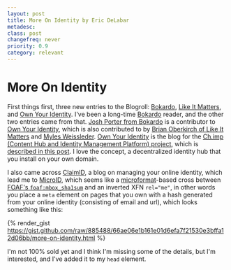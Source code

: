 ```yaml
---
layout: post
title: More On Identity by Eric DeLabar
metadesc: 
class: post
changefreq: never
priority: 0.9
category: relevant
---
```

# More On Identity

First things first, three new entries to the Blogroll: [Bokardo](http://bokardo.com/), 
[Like It Matters](http://www.brianoberkirch.com/), and 
[Own Your Identity](http://www.ownyouridentity.com/).  I've been a long-time 
[Bokardo](http://bokardo.com/) reader, and the other two entries came from that. 
[Josh Porter from Bokardo](http://bokardo.com/) is a contributor to 
[Own Your Identity](http://www.ownyouridentity.com/), which is also contributed to by 
[Brian Oberkirch of Like It Matters](http://www.brianoberkirch.com/) and 
[Myles Weissleder](http://mylermedia.com/). 
[Own Your Identity](http://www.ownyouridentity.com/) is the blog for the 
[Ch.imp (Content Hub and Identity Management Platform) project](http://chi.mp/), which is 
[described in this post](http://www.ownyouridentity.com/2008/03/16/feudalism-20-or-serfing-the-web/). 
I love the concept, a decentralized identity hub that you install on your own domain.

I also came across [ClaimID](http://blog.claimid.com/), a blog on managing your online identity, 
which lead me to [MicroID](http://microid.org/), which seems like a 
[microformat](http://microformats.org/)-based cross between 
[FOAF's `foaf:mbox_sha1sum`](http://xmlns.com/foaf/spec/#term_mbox_sha1sum) 
and an inverted XFN `rel="me"`, in other words you place a 
`meta` element on pages that you own with a hash generated from your online identity (consisting of email and url), 
which looks something like this:

{% render_gist https://gist.github.com/raw/885488/66ae06e1b161e01d6efa7f21530e3bffa12d06bb/more-on-identity.html %}

I'm not 100% sold yet and I think I'm missing some of the details, but I'm interested, and I've added it to my 
`head` element.


